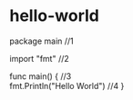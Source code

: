 # hello-world

package main //1

import "fmt" //2

func main() { //3  
    fmt.Println("Hello World") //4
}
